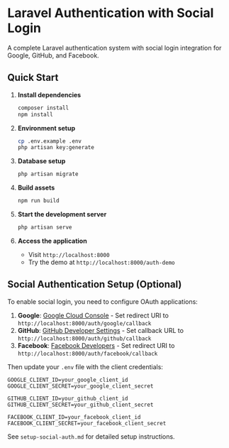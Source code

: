 # Laravel Authentication with Social Login

A complete Laravel authentication system with social login integration for Google, GitHub, and Facebook.

## Quick Start

1. **Install dependencies**
   ```bash
   composer install
   npm install
   ```

2. **Environment setup**
   ```bash
   cp .env.example .env
   php artisan key:generate
   ```

3. **Database setup**
   ```bash
   php artisan migrate
   ```

4. **Build assets**
   ```bash
   npm run build
   ```

5. **Start the development server**
   ```bash
   php artisan serve
   ```

6. **Access the application**
   - Visit `http://localhost:8000`
   - Try the demo at `http://localhost:8000/auth-demo`

## Social Authentication Setup (Optional)

To enable social login, you need to configure OAuth applications:

1. **Google**: [Google Cloud Console](https://console.cloud.google.com/) - Set redirect URI to `http://localhost:8000/auth/google/callback`
2. **GitHub**: [GitHub Developer Settings](https://github.com/settings/developers) - Set callback URL to `http://localhost:8000/auth/github/callback`
3. **Facebook**: [Facebook Developers](https://developers.facebook.com/) - Set redirect URI to `http://localhost:8000/auth/facebook/callback`

Then update your `.env` file with the client credentials:

```env
GOOGLE_CLIENT_ID=your_google_client_id
GOOGLE_CLIENT_SECRET=your_google_client_secret

GITHUB_CLIENT_ID=your_github_client_id
GITHUB_CLIENT_SECRET=your_github_client_secret

FACEBOOK_CLIENT_ID=your_facebook_client_id
FACEBOOK_CLIENT_SECRET=your_facebook_client_secret
```

See `setup-social-auth.md` for detailed setup instructions.
